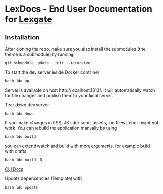 # LexDocs - End User Documentation for  [Lexgate](https://lexgate.ch)

## Installation

After cloning the repo, make sure you also install the submodules (the theme is a submodule) by running:

    git submodule update --init --recursive

To start the dev server inside Docker container

    bash ldo up
    
Server is available on host http://localhost:1313/. It will automatically watch for file changes and publish them to your local server.

Tear down dev server
    
    bash ldo down
    
If you make changes in CSS, JS oder some assets, the filewatcher might not work. You can rebuild the application manually bs using

    bash ldo build

you can extend watch and build with more arguments, for example build with drafts:

    bash ldo build -D
[CLI Docs](https://gohugo.io/commands/hugo/)

Update dependencies (Template) with

    bash ldo update